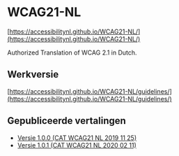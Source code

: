 # WCAG21-NL

[https://accessibilitynl.github.io/WCAG21-NL/](https://accessibilitynl.github.io/WCAG21-NL/)

Authorized Translation of WCAG 2.1 in Dutch.

## Werkversie

[https://accessibilitynl.github.io/WCAG21-NL/guidelines/](https://accessibilitynl.github.io/WCAG21-NL/guidelines/)


## Gepubliceerde vertalingen

- [Versie 1.0.0 (CAT WCAG21 NL 2019 11 25)](https://accessibilitynl.github.io/WCAG21-NL/translations/CAT-WCAG21-NL-20191125/)
- [Versie 1.0.1 (CAT WCAG21 NL 2020 02 11)](https://accessibilitynl.github.io/WCAG21-NL/translations/CAT-WCAG21-NL-20200211/)

